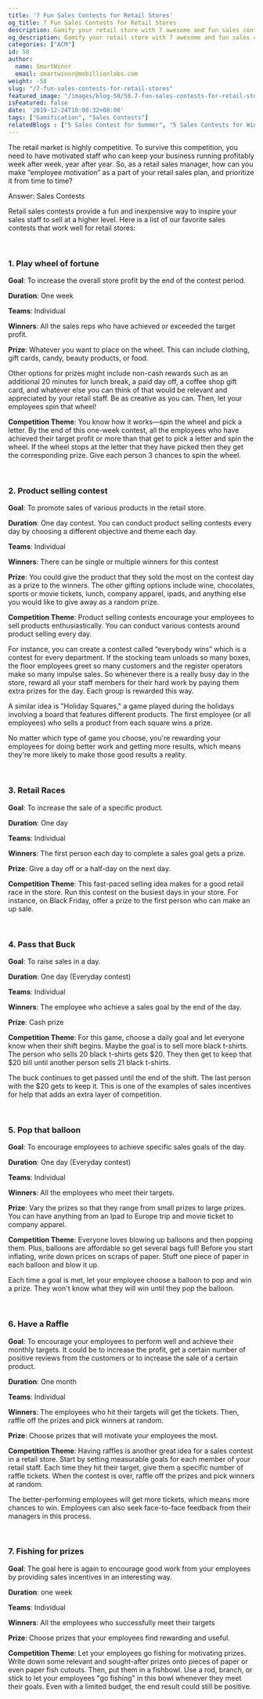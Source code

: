 ```yaml
---
title: '7 Fun Sales Contests for Retail Stores'
og_title: 7 Fun Sales Contests for Retail Stores
description: Gamify your retail store with 7 awesome and fun sales contest ideas. Check them out in this article.
og_description: Gamify your retail store with 7 awesome and fun sales contest ideas. Check them out in this article.
categories: ["ACM"]
id: 58
author:
  name: SmartWinnr
  email: smartwinnr@mobillionlabs.com
weight: -58
slug: "/7-fun-sales-contests-for-retail-stores"
featured_image: "/images/blog-58/58.7-fun-sales-contests-for-retail-stores.jpg"
isFeatured: false
date: '2019-12-24T10:00:32+08:00'
tags: ["Gamification", "Sales Contests"]
relatedBlogs : ["5 Sales Contest for Summer", "5 Sales Contests for Winter", "Top 20 Sales Contest Names", "Top 20 Sales Contest Names", "Sales Contest Communication Template", "23 Sales incentive ideas to keep your sales team motivated"]
---
```


The retail market is highly competitive. To survive this competition, you need to have motivated staff who can keep your business running profitably week after week, year after year. So, as a retail sales manager, how can you make “employee motivation” as a part of your retail sales plan, and prioritize it from time to time?

Answer: Sales Contests

Retail sales contests provide a fun and inexpensive way to inspire your sales staff to sell at a higher level. Here is a list of our favorite sales contests that work well for retail stores:

<br>

### **1. Play wheel of fortune**

**Goal**: To increase the overall store profit by the end of the contest period.

**Duration**: One week

**Teams**: Individual 

**Winners**: All the sales reps who have achieved or exceeded the target profit. 


**Prize**: Whatever you want to place on the wheel. This can include clothing, gift cards, candy, beauty products, or food.

Other options for prizes might include non-cash rewards such as an additional 20 minutes for lunch break, a paid day off, a coffee shop gift card, and whatever else you can think of that would be relevant and appreciated by your retail staff. Be as creative as you can. Then, let your employees spin that wheel!

**Competition Theme**: You know how it works—spin the wheel and pick a letter. By the end of this one-week contest, all the employees who have achieved their target profit or more than that get to pick a letter and spin the wheel.  If the wheel stops at the letter that they have picked then they get the corresponding prize. Give each person 3 chances to spin the wheel.

<br>

### **2. Product selling contest**

**Goal**: To promote sales of various products in the retail store.

**Duration**: One day contest. You can conduct product selling contests every day by choosing a different objective and theme each day.

**Teams**: Individual

**Winners**: There can be single or multiple winners for this contest

**Prize**: You could give the product that they sold the most on the contest day as a prize to the winners. The other gifting options include wine, chocolates, sports or movie tickets, lunch, company apparel, ipads, and anything else you would like to give away as a random prize.

**Competition Theme**: Product selling contests encourage your employees to sell products enthusiastically. You can conduct various contests around product selling every day.

For instance, you can create a contest called “everybody wins” which is a contest for every department. If the stocking team unloads so many boxes, the floor employees greet so many customers and the register operators make so many impulse sales. So whenever there is a really busy day in the store, reward all your staff members for their hard work by paying them extra prizes for the day. Each group is rewarded this way.

A similar idea is "Holiday Squares," a game played during the holidays involving a board that features different products. The first employee (or all employees) who sells a product from each square wins a prize. 

No matter which type of game you choose, you're rewarding your employees for doing better work and getting more results, which means they're more likely to make those good results a reality.

<br>

### **3. Retail Races**

**Goal**: To increase the sale of a specific product.

**Duration**: One day

**Teams**: Individual

**Winners**: The first person each day to complete a sales goal gets a prize.

**Prize**: Give a day off or a half-day on the next day. 

**Competition Theme**: This fast-paced selling idea makes for a good retail race in the store.  Run this contest on the busiest days in your store. For instance, on Black Friday, offer a prize to the first person who can make an up sale. 

<br>

### **4. Pass that Buck**

**Goal**: To raise sales in a day.

**Duration**: One day (Everyday contest)

**Teams**: Individual

**Winners**: The employee who achieve a sales goal by the end of the day.

**Prize**: Cash prize 

**Competition Theme**: For this game, choose a daily goal and let everyone know when their shift begins. Maybe the goal is to sell more black t-shirts. The person who sells 20 black t-shirts gets $20. They then get to keep that $20 bill until another person sells 21 black t-shirts.

The buck continues to get passed until the end of the shift. The last person with the $20 gets to keep it. This is one of the examples of sales incentives for help that adds an extra layer of competition.

<br>

### **5. Pop that balloon**

**Goal**: To encourage employees to achieve specific sales goals of the day.

**Duration**: One  day (Everyday contest)

**Teams**: Individual

**Winners**: All the employees who meet their targets.

**Prize**: Vary the prizes so that they range from small prizes to large prizes. You can have anything from an Ipad to Europe trip and movie ticket to company apparel.

**Competition Theme**:  Everyone loves blowing up balloons and then popping them. Plus, balloons are affordable so get several bags full! Before you start inflating, write down prices on scraps of paper. Stuff one piece of paper in each balloon and blow it up. 

Each time a goal is met, let your employee choose a balloon to pop and win a prize. They won't know what they will win until they pop the balloon. 

<br>

### **6. Have a Raffle**

**Goal**: To encourage your employees to perform well and achieve their monthly targets. It could be to increase the profit, get a certain number of positive reviews from the customers or to increase the sale of a certain product.

**Duration**:  One month

**Teams**: Individual

**Winners**: The employees who hit their targets will get the tickets. Then, raffle off the prizes and pick winners at random.

**Prize**: Choose prizes that will motivate your employees the most.

**Competition Theme**: Having raffles is another great idea for a sales contest in a retail store. Start by setting measurable goals for each member of your retail staff. Each time they hit their target, give them a specific number of raffle tickets. When the contest is over, raffle off the prizes and pick winners at random.

The better-performing employees will get more tickets, which means more chances to win. Employees can also seek face-to-face feedback from their managers in this process. 

<br>

### **7. Fishing for prizes**

**Goal**: The goal here is again to encourage good work from your employees by providing sales incentives in an interesting way.

**Duration**: one week

**Teams**: Individual

**Winners**: All the employees who successfully meet their targets

**Prize**: Choose prizes that your employees find rewarding and useful.

**Competition Theme**: Let your employees go fishing for motivating prizes.  Write down some relevant and sought-after prizes onto pieces of paper or even paper fish cutouts. Then, put them in a fishbowl. Use a rod, branch, or stick to let your employees "go fishing" in this bowl whenever they meet their goals. Even with a limited budget, the end result could still be positive.